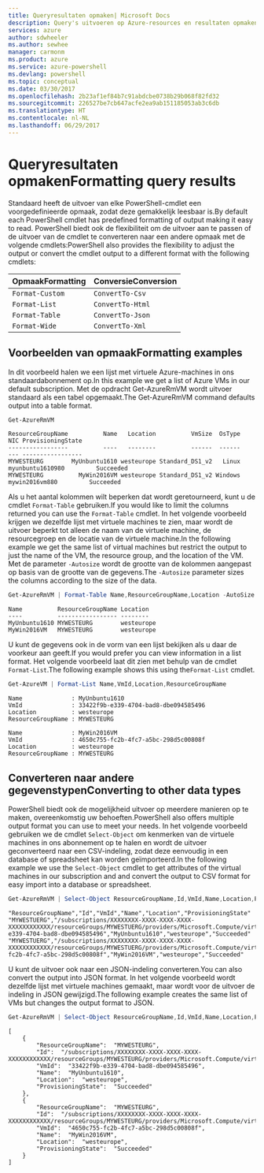 ```yaml
---
title: Queryresultaten opmaken| Microsoft Docs
description: Query's uitvoeren op Azure-resources en resultaten opmaken.
services: azure
author: sdwheeler
ms.author: sewhee
manager: carmonm
ms.product: azure
ms.service: azure-powershell
ms.devlang: powershell
ms.topic: conceptual
ms.date: 03/30/2017
ms.openlocfilehash: 2b23af1ef84b7c91abdcbe0738b29b068f82fd32
ms.sourcegitcommit: 226527be7cb647acfe2ea9ab151185053ab3c6db
ms.translationtype: HT
ms.contentlocale: nl-NL
ms.lasthandoff: 06/29/2017
---
```

# <a name="formatting-query-results"></a><span data-ttu-id="0a441-103">Queryresultaten opmaken</span><span class="sxs-lookup"><span data-stu-id="0a441-103">Formatting query results</span></span>

<span data-ttu-id="0a441-104">Standaard heeft de uitvoer van elke PowerShell-cmdlet een voorgedefinieerde opmaak, zodat deze gemakkelijk leesbaar is.</span><span class="sxs-lookup"><span data-stu-id="0a441-104">By default each PowerShell cmdlet has predefined formatting of output making it easy to read.</span></span>  <span data-ttu-id="0a441-105">PowerShell biedt ook de flexibiliteit om de uitvoer aan te passen of de uitvoer van de cmdlet te converteren naar een andere opmaak met de volgende cmdlets:</span><span class="sxs-lookup"><span data-stu-id="0a441-105">PowerShell also provides the flexibility to adjust the output or convert the cmdlet output to a different format with the following cmdlets:</span></span>

| <span data-ttu-id="0a441-106">Opmaak</span><span class="sxs-lookup"><span data-stu-id="0a441-106">Formatting</span></span>      | <span data-ttu-id="0a441-107">Conversie</span><span class="sxs-lookup"><span data-stu-id="0a441-107">Conversion</span></span>       |
|-----------------|------------------|
| `Format-Custom` | `ConvertTo-Csv`  |
| `Format-List`   | `ConvertTo-Html` |
| `Format-Table`  | `ConvertTo-Json` |
| `Format-Wide`   | `ConvertTo-Xml`  |

## <a name="formatting-examples"></a><span data-ttu-id="0a441-108">Voorbeelden van opmaak</span><span class="sxs-lookup"><span data-stu-id="0a441-108">Formatting examples</span></span>

<span data-ttu-id="0a441-109">In dit voorbeeld halen we een lijst met virtuele Azure-machines in ons standaardabonnement op.</span><span class="sxs-lookup"><span data-stu-id="0a441-109">In this example we get a list of Azure VMs in our default subscription.</span></span>  <span data-ttu-id="0a441-110">Met de opdracht Get-AzureRmVM wordt uitvoer standaard als een tabel opgemaakt.</span><span class="sxs-lookup"><span data-stu-id="0a441-110">The Get-AzureRmVM command defaults output into a table format.</span></span>

```powershell
Get-AzureRmVM
```

```
ResourceGroupName          Name   Location          VmSize  OsType              NIC ProvisioningState
-----------------          ----   --------          ------  ------              --- -----------------
MYWESTEURG        MyUnbuntu1610 westeurope Standard_DS1_v2   Linux myunbuntu1610980         Succeeded
MYWESTEURG          MyWin2016VM westeurope Standard_DS1_v2 Windows   mywin2016vm880         Succeeded
```

<span data-ttu-id="0a441-111">Als u het aantal kolommen wilt beperken dat wordt geretourneerd, kunt u de cmdlet `Format-Table` gebruiken.</span><span class="sxs-lookup"><span data-stu-id="0a441-111">If you would like to limit the columns returned you can use the `Format-Table` cmdlet.</span></span> <span data-ttu-id="0a441-112">In het volgende voorbeeld krijgen we dezelfde lijst met virtuele machines te zien, maar wordt de uitvoer beperkt tot alleen de naam van de virtuele machine, de resourcegroep en de locatie van de virtuele machine.</span><span class="sxs-lookup"><span data-stu-id="0a441-112">In the following example we get the same list of virtual machines but restrict the output to just the name of the VM, the resource group, and the location of the VM.</span></span>  <span data-ttu-id="0a441-113">Met de parameter `-Autosize` wordt de grootte van de kolommen aangepast op basis van de grootte van de gegevens.</span><span class="sxs-lookup"><span data-stu-id="0a441-113">The `-Autosize` parameter sizes the columns according to the size of the data.</span></span>

```powershell
Get-AzureRmVM | Format-Table Name,ResourceGroupName,Location -AutoSize
```

```
Name          ResourceGroupName Location
----          ----------------- --------
MyUnbuntu1610 MYWESTEURG        westeurope
MyWin2016VM   MYWESTEURG        westeurope
```

<span data-ttu-id="0a441-114">U kunt de gegevens ook in de vorm van een lijst bekijken als u daar de voorkeur aan geeft.</span><span class="sxs-lookup"><span data-stu-id="0a441-114">If you would prefer you can view information in a list format.</span></span> <span data-ttu-id="0a441-115">Het volgende voorbeeld laat dit zien met behulp van de cmdlet `Format-List`.</span><span class="sxs-lookup"><span data-stu-id="0a441-115">The following example shows this using the`Format-List` cmdlet.</span></span>

```powershell
Get-AzureVM | Format-List Name,VmId,Location,ResourceGroupName
```

```
Name              : MyUnbuntu1610
VmId              : 33422f9b-e339-4704-bad8-dbe094585496
Location          : westeurope
ResourceGroupName : MYWESTEURG

Name              : MyWin2016VM
VmId              : 4650c755-fc2b-4fc7-a5bc-298d5c00808f
Location          : westeurope
ResourceGroupName : MYWESTEURG
```

## <a name="converting-to-other-data-types"></a><span data-ttu-id="0a441-116">Converteren naar andere gegevenstypen</span><span class="sxs-lookup"><span data-stu-id="0a441-116">Converting to other data types</span></span>

<span data-ttu-id="0a441-117">PowerShell biedt ook de mogelijkheid uitvoer op meerdere manieren op te maken, overeenkomstig uw behoeften.</span><span class="sxs-lookup"><span data-stu-id="0a441-117">PowerShell also offers multiple output format you can use to meet your needs.</span></span>  <span data-ttu-id="0a441-118">In het volgende voorbeeld gebruiken we de cmdlet `Select-Object` om kenmerken van de virtuele machines in ons abonnement op te halen en wordt de uitvoer geconverteerd naar een CSV-indeling, zodat deze eenvoudig in een database of spreadsheet kan worden geïmporteerd.</span><span class="sxs-lookup"><span data-stu-id="0a441-118">In the following example we use the `Select-Object` cmdlet to get attributes of the virtual machines in our subscription and and convert the output to CSV format for easy import into a database or spreadsheet.</span></span>

```powershell
Get-AzureRmVM | Select-Object ResourceGroupName,Id,VmId,Name,Location,ProvisioningState | ConvertTo-Csv -NoTypeInformation
```

```
"ResourceGroupName","Id","VmId","Name","Location","ProvisioningState"
"MYWESTUERG","/subscriptions/XXXXXXXX-XXXX-XXXX-XXXX-XXXXXXXXXXXX/resourceGroups/MYWESTUERG/providers/Microsoft.Compute/virtualMachines/MyUnbuntu1610","33422f9b-e339-4704-bad8-dbe094585496","MyUnbuntu1610","westeurope","Succeeded"
"MYWESTUERG","/subscriptions/XXXXXXXX-XXXX-XXXX-XXXX-XXXXXXXXXXXX/resourceGroups/MYWESTUERG/providers/Microsoft.Compute/virtualMachines/MyWin2016VM","4650c755-fc2b-4fc7-a5bc-298d5c00808f","MyWin2016VM","westeurope","Succeeded"
```

<span data-ttu-id="0a441-119">U kunt de uitvoer ook naar een JSON-indeling converteren.</span><span class="sxs-lookup"><span data-stu-id="0a441-119">You can also convert the output into JSON format.</span></span>  <span data-ttu-id="0a441-120">In het volgende voorbeeld wordt dezelfde lijst met virtuele machines gemaakt, maar wordt voor de uitvoer de indeling in JSON gewijzigd.</span><span class="sxs-lookup"><span data-stu-id="0a441-120">The following example creates the same list of VMs but changes the output format to JSON.</span></span>

```powershell
Get-AzureRmVM | Select-Object ResourceGroupName,Id,VmId,Name,Location,ProvisioningState | ConvertTo-Json
```

```
[
    {
        "ResourceGroupName":  "MYWESTEURG",
        "Id":  "/subscriptions/XXXXXXXX-XXXX-XXXX-XXXX-XXXXXXXXXXXX/resourceGroups/MYWESTEURG/providers/Microsoft.Compute/virtualMachines/MyUnbuntu1610",
        "VmId":  "33422f9b-e339-4704-bad8-dbe094585496",
        "Name":  "MyUnbuntu1610",
        "Location":  "westeurope",
        "ProvisioningState":  "Succeeded"
    },
    {
        "ResourceGroupName":  "MYWESTEURG",
        "Id":  "/subscriptions/XXXXXXXX-XXXX-XXXX-XXXX-XXXXXXXXXXXX/resourceGroups/MYWESTEURG/providers/Microsoft.Compute/virtualMachines/MyWin2016VM",
        "VmId":  "4650c755-fc2b-4fc7-a5bc-298d5c00808f",
        "Name":  "MyWin2016VM",
        "Location":  "westeurope",
        "ProvisioningState":  "Succeeded"
    }
]
```

